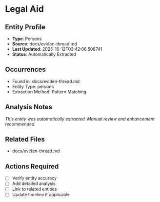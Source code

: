 # Legal Aid

## Entity Profile
- **Type**: Persons
- **Source**: docs/eviden-thread.md
- **Last Updated**: 2025-10-12T03:42:06.508741
- **Status**: Automatically Extracted

## Occurrences
- Found in: docs/eviden-thread.md
- Entity Type: persons
- Extraction Method: Pattern Matching

## Analysis Notes
*This entity was automatically extracted. Manual review and enhancement recommended.*

## Related Files
- docs/eviden-thread.md

## Actions Required
- [ ] Verify entity accuracy
- [ ] Add detailed analysis
- [ ] Link to related entities
- [ ] Update timeline if applicable
